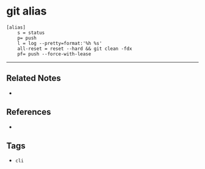 # git alias
```
[alias]
    s = status
	p= push
	l = log --pretty=format:'%h %s'
	all-reset = reset --hard && git clean -fdx
	pf= push --force-with-lease
```

---
## Related Notes
- 

## References
- 

## Tags
- `cli` 